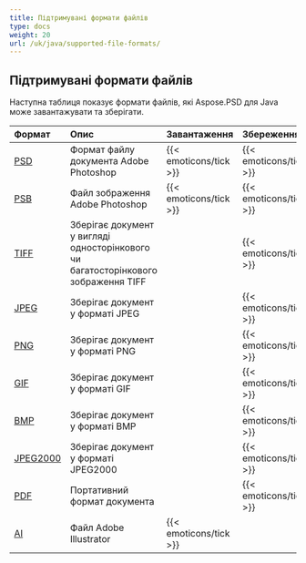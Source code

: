 ```yaml
---
title: Підтримувані формати файлів
type: docs
weight: 20
url: /uk/java/supported-file-formats/
---
```


## **Підтримувані формати файлів**
Наступна таблиця показує формати файлів, які Aspose.PSD для Java може завантажувати та зберігати.

|**Формат**|**Опис**|**Завантаження**|**Збереження**|**Примітки**|
| :- | :- | :- | :- | :- |
|[PSD](https://wiki.fileformat.com/image/psd/)|Формат файлу документа Adobe Photoshop|{{< emoticons/tick >}}|{{< emoticons/tick >}}| |
|[PSB](https://wiki.fileformat.com/image/psb/)|Файл зображення Adobe Photoshop|{{< emoticons/tick >}}|{{< emoticons/tick >}}| |
|[TIFF](https://wiki.fileformat.com/image/tiff)|Зберігає документ у вигляді односторінкового чи багатосторінкового зображення TIFF| |{{< emoticons/tick >}}| |
|[JPEG](https://wiki.fileformat.com/image/jpeg/)|Зберігає документ у форматі JPEG| |{{< emoticons/tick >}}| |
|[PNG](https://wiki.fileformat.com/image/png/)|Зберігає документ у форматі PNG| |{{< emoticons/tick >}}| |
|[GIF](https://wiki.fileformat.com/image/gif/)|Зберігає документ у форматі GIF| |{{< emoticons/tick >}}| |
|[BMP](https://wiki.fileformat.com/image/bmp/)|Зберігає документ у форматі BMP| |{{< emoticons/tick >}}| |
|[JPEG2000](https://wiki.fileformat.com/image/jp2/)|Зберігає документ у форматі JPEG2000| |{{< emoticons/tick >}}| |
|[PDF](https://wiki.fileformat.com/view/pdf/)|Портативний формат документа| |{{< emoticons/tick >}}| |
|[AI](/psd/uk/java/ai-adobe-illustrator-format/)|Файл Adobe Illustrator|{{< emoticons/tick >}}| | |
